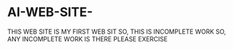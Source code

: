 # AI-WEB-SITE-
THIS WEB SITE IS MY FIRST WEB SIT SO, THIS IS INCOMPLETE WORK SO, ANY INCOMPLETE WORK IS THERE PLEASE EXERCISE
